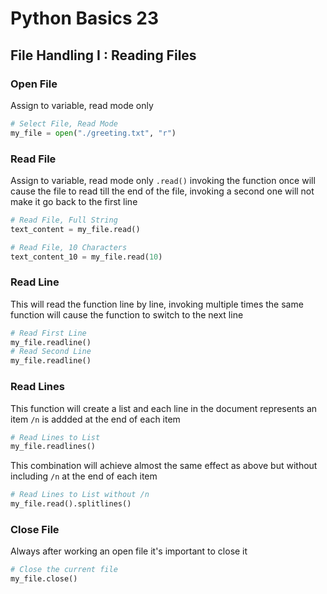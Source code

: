 # Python Basics 23

## File Handling I : Reading Files

### Open File

Assign to variable, read mode only

```python
# Select File, Read Mode
my_file = open("./greeting.txt", "r")
```

### Read File

Assign to variable, read mode only `.read()` invoking the function once will cause the file to read till the end of the file, invoking a second one will not make it go back to the first line

```python
# Read File, Full String
text_content = my_file.read()

# Read File, 10 Characters
text_content_10 = my_file.read(10)
```

### Read Line

This will read the function line by line, invoking multiple times the same function will cause the function to switch to the next line

```python
# Read First Line
my_file.readline()
# Read Second Line
my_file.readline()
```

### Read Lines

This function will create a list and each line in the document represents an item `/n` is addded at the end of each item 

```python
# Read Lines to List
my_file.readlines()
```

This combination will achieve almost the same effect as above but without including `/n` at the end of each item

```python
# Read Lines to List without /n
my_file.read().splitlines()
```

### Close File

Always after working an open file it's important to close it

```python
# Close the current file
my_file.close()
```
